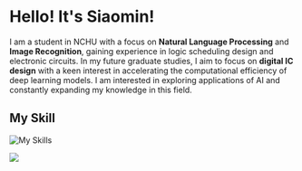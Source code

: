 # Hello! It's Siaomin!

I am a student in NCHU with a focus on **Natural Language Processing** and **Image Recognition**, gaining experience in logic scheduling design and electronic circuits.
In my future graduate studies, I aim to focus on **digital IC design** with a keen interest in accelerating the computational efficiency of deep learning models.
I am interested in exploring applications of AI and constantly expanding my knowledge in this field.

## My Skill
![My Skills](https://skillicons.dev/icons?i=c,java,python,linux,matlab,flutter,arduino,r&theme=light)

![](http://github-profile-summary-cards.vercel.app/api/cards/profile-details?username=Siaomin&theme=swift)


